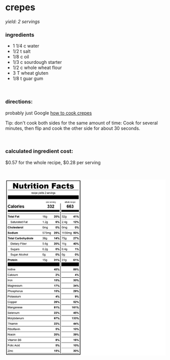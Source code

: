 # crepes
*yield: 2 servings*

### ingredients
- 1 1/4 c water
- 1/2 t salt
- 1/8 c oil
- 1/3 c sourdough starter
- 1/2 c whole wheat flour
- 3 T wheat gluten
- 1/8 t guar gum

<br>

### directions:

probably just Google [how to cook crepes](https://www.google.com/search?q=how+to+cook+crepes)

Tip: don't cook both sides for the same amount of time: Cook for several minutes, then flip and cook the other side for about 30 seconds.


<br>

### calculated ingredient cost:

$0.57 for the whole recipe, $0.28 per serving

<br>

[![crepes nutrition facts](../../compile_recipes/nutrition/nutrition_labels/crepes/nutrition_facts.png)](https://htmlpreview.github.io/?https://github.com/nate-thegrate/vegan-chef/blob/main/compile_recipes/nutrition/nutrition_labels/crepes/nutrition_facts.html)